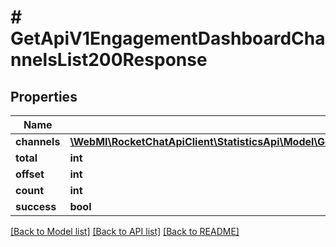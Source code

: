 # # GetApiV1EngagementDashboardChannelsList200Response

## Properties

Name | Type | Description | Notes
------------ | ------------- | ------------- | -------------
**channels** | [**\WebMI\RocketChatApiClient\StatisticsApi\Model\GetApiV1EngagementDashboardChannelsList200ResponseChannelsInner[]**](GetApiV1EngagementDashboardChannelsList200ResponseChannelsInner.md) |  | [optional]
**total** | **int** |  | [optional]
**offset** | **int** |  | [optional]
**count** | **int** |  | [optional]
**success** | **bool** |  | [optional]

[[Back to Model list]](../../README.md#models) [[Back to API list]](../../README.md#endpoints) [[Back to README]](../../README.md)
